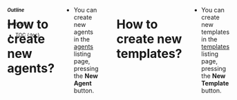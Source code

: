 <aside class="large-4 columns" markdown="1" style="position:fixed;font-size:80%;">

##### Outline
{:.no_toc}

* TOC
{:toc}

</aside>

<!-- [TOC] for Python markdown parser -->

 <div class="large-8 columns" role="content"  markdown="1">

# How to create new agents?

- You can create new agents in the [agents][] listing page, pressing the **New Agent** button.
<hr>

# How to create new templates?

- You can create new templates in the [templates][] listing page, pressing the **New Template** button.
<hr>
</div>


[agent]:        /i2x/docs/#agents
[agents]:       /i2x/docs/#agents
[event]:        /i2x/docs/#events
[templates]:    /i2x/docs/#templates
[template]:     /i2x/docs/#templates
[integrations]: /i2x/docs/#integrations
[integration]:  /i2x/docs/#integrations
[sources]:      /i2x/docs/#sources